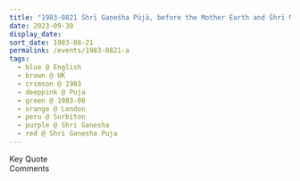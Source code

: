 ```yaml
---
title: "1983-0821 Śhrī Gaṇeśha Pūjā, before the Mother Earth and Śhrī Mahālakṣhmī Pūjā, Big Room, Āśhram, 102 Ditton Road, Surbiton, London, UK"
date: 2023-09-30
display_date: 
sort_date: 1983-08-21
permalink: /events/1983-0821-a
tags:
  - blue @ English
  - brown @ UK
  - crimson @ 1983
  - deeppink @ Puja
  - green @ 1983-08
  - orange @ London
  - peru @ Surbiton
  - purple @ Shri Ganesha
  - red @ Shri Ganesha Puja
---
```


<wave-list>
  <list-title color="green" width="75">Key Quote</list-title>
  <list-item color="BlanchedAlmond"  width="200"></list-item>
  <list-item color="Lavender"></list-item>
  <list-item color="BlanchedAlmond"></list-item>
</wave-list>

<br>

<wave-list>
  <list-title color="green" width="75">Comments</list-title>
  <list-item color="BlanchedAlmond"  width="200"></list-item>
  <list-item color="Lavender"></list-item>
  <list-item color="BlanchedAlmond"></list-item>
</wave-list>